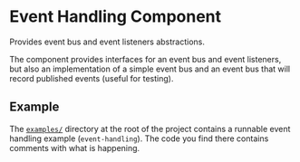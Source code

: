 Event Handling Component
========================

Provides event bus and event listeners abstractions.

The component provides interfaces for an event bus and event listeners, but
also an implementation of a simple event bus and an event bus that will record
published events (useful for testing).

## Example

The [`examples/`][examples] directory at the root of the project contains a
runnable event handling example (`event-handling`). The code you find there
contains comments with what is happening.

[examples]: ../../examples/
